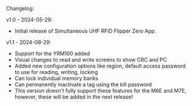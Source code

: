 Changelog:

v1.0 - 2024-05-29:
- Initial release of Simultaneous UHF RFID Flipper Zero App.

v1.1 - 2024-08-29:
- Support for the YRM100 added 
- Visual changes to read and write screens to show CRC and PC
- Added new configuration options like region, default access password to use for reading, writing, locking
- Can lock individual memory banks
- Can permanently inactivate a tag using the kill password 
- This version doesn't fully support these features for the M6E and M7E, however, these will be added in the next release!